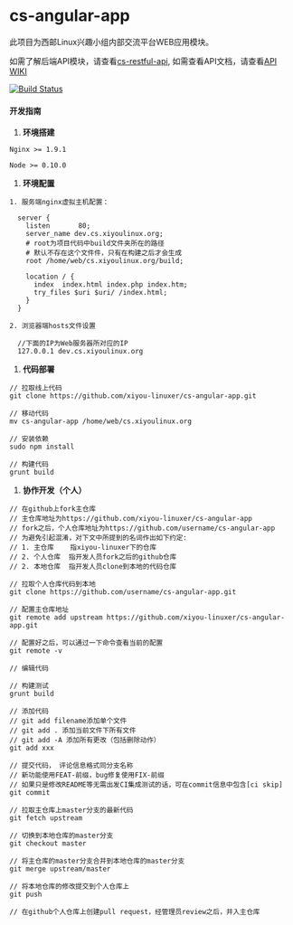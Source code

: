 # cs-angular-app

此项目为西邮Linux兴趣小组内部交流平台WEB应用模块。

如需了解后端API模块，请查看[cs-restful-api](https://github.com/xiyou-linuxer/cs-xiyoulinux),
如需查看API文档，请查看[API WIKI](https://github.com/xiyou-linuxer/cs-xiyoulinux/WIKI/API)

[![Build Status](https://travis-ci.org/xiyou-linuxer/cs-angular-app.svg?branch=master)](https://travis-ci.org/xiyou-linuxer/cs-angular-app)

#### 开发指南

1. **环境搭建**

  ```
  Nginx >= 1.9.1

  Node >= 0.10.0
  ```

1. **环境配置**

  ```
  1. 服务端nginx虚拟主机配置：

    server {
      listen       80;
      server_name dev.cs.xiyoulinux.org;
      # root为项目代码中build文件夹所在的路径
      # 默认不存在这个文件件，只有在构建之后才会生成
      root /home/web/cs.xiyoulinux.org/build;
      
      location / {
        index  index.html index.php index.htm;
        try_files $uri $uri/ /index.html;
      }
    }

  2. 浏览器端hosts文件设置
    
    //下面的IP为Web服务器所对应的IP
    127.0.0.1 dev.cs.xiyoulinux.org
  ```

1. **代码部署**

  ```
  // 拉取线上代码
  git clone https://github.com/xiyou-linuxer/cs-angular-app.git
  
  // 移动代码
  mv cs-angular-app /home/web/cs.xiyoulinux.org
  
  // 安装依赖
  sudo npm install
  
  // 构建代码
  grunt build
  ```
  
1. **协作开发（个人）**

  ```
  // 在github上fork主仓库
  // 主仓库地址为https://github.com/xiyou-linuxer/cs-angular-app
  // fork之后，个人仓库地址为https://github.com/username/cs-angular-app
  // 为避免引起混淆，对下文中所提到的名词作出如下约定:
  // 1. 主仓库    指xiyou-linuxer下的仓库
  // 2. 个人仓库  指开发人员fork之后的github仓库
  // 2. 本地仓库  指开发人员clone到本地的代码仓库

  // 拉取个人仓库代码到本地
  git clone https://github.com/username/cs-angular-app.git  

  // 配置主仓库地址
  git remote add upstream https://github.com/xiyou-linuxer/cs-angular-app.git

  // 配置好之后，可以通过一下命令查看当前的配置
  git remote -v

  // 编辑代码

  // 构建测试
  grunt build

  // 添加代码
  // git add filename添加单个文件
  // git add . 添加当前文件下所有文件
  // git add -A 添加所有更改（包括删除动作）
  git add xxx
  
  // 提交代码， 评论信息格式同分支名称
  // 新功能使用FEAT-前缀，bug修复使用FIX-前缀
  // 如果只是修改README等无需出发CI集成测试的话，可在commit信息中包含[ci skip]
  git commit
  
  // 拉取主仓库上master分支的最新代码
  git fetch upstream
  
  // 切换到本地仓库的master分支
  git checkout master
  
  // 将主仓库的master分支合并到本地仓库的master分支
  git merge upstream/master
  
  // 将本地仓库的修改提交到个人仓库上
  git push
  
  // 在github个人仓库上创建pull request，经管理员review之后，并入主仓库
  ```
